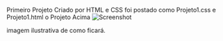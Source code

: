 Primeiro Projeto Criado por HTML e CSS 
foi postado como Projeto1.css e Projeto1.html o Projeto Acima
![Screenshot](https://github.com/user-attachments/assets/ccc57cf4-b6d6-4993-9261-688192141f18)

imagem ilustrativa de como ficará.
